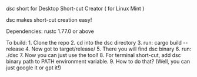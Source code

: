 *dsc* short for Desktop Short-cut Creator ( for Linux Mint )

dsc makes short-cut creation easy!

Dependencies:
    rustc 1.77.0 or above

To build:
    1. Clone the repo
    2. cd into the dsc directory
    3. run: cargo build --release
    4. Now got to target/release/
    5. There you will find dsc binary
    6. run: ./dsc
    7. Now you can just use the tool!
    8. For terminal short-cut, add dsc binary path to PATH environment variable.
    9. How to do that? (Well, you can just google it or gpt it!)
